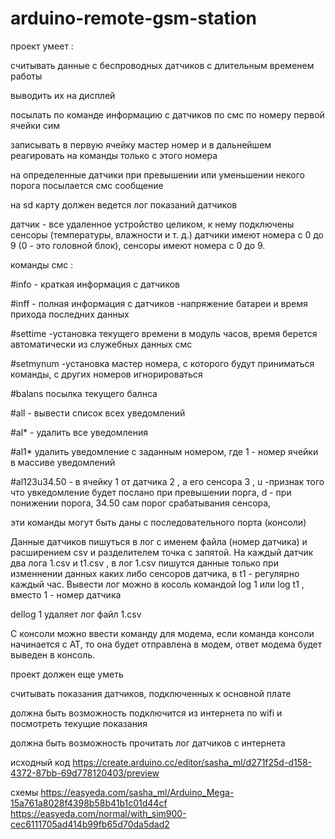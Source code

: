 # arduino-remote-gsm-station
проект  умеет :

считывать данные с беспроводных датчиков с длительным временем работы

выводить их на дисплей

посылать по команде информацию с датчиков по смс по номеру первой ячейки сим

записывать в первую ячейку мастер номер и в дальнейшем реагировать на команды только с этого номера

на определенные датчики при превышении или уменьшении некого порога посылается смс сообщение

на sd карту должен ведется лог показаний датчиков

датчик - все удаленное устройство целиком, к нему подключены сенсоры (температуры, влажности и т. д.)
датчики имеют номера с 0 до 9 (0 - это головной блок), сенсоры имеют номера с 0 до 9.

команды смс :

#info - краткая информация с датчиков

#inff - полная информация с датчиков -напряжение батареи и время прихода последних данных

#settime -установка текущего времени в модуль часов, время берется автоматически из служебных данных смс

#setmynum -установка мастер номера, с которого будут приниматься команды, с других номеров игнорироваться

#balans посылка текущего балнса


#all - вывести список всех уведомлений

#al*  - удалить все уведомления

#al1* удалить уведомление с заданным номером, где 1 - номер ячейки в массиве уведомлений

#al123u34.50 - в ячейку 1 от датчика 2 , а его сенсора 3 , u -признак того что увкедомление будет послано при превышении порга, d - при понижении порога, 34.50  сам порог срабатывания сенсора,

эти команды могут быть даны с последовательного порта (консоли)

Данные датчиков пишуться в лог с именем файла (номер датчика) и расширением csv и разделителем точка с запятой. 
На каждый датчик два лога 1.csv и t1.csv , в лог 1.csv пишутся данные только при изменнении данных каких либо сенсоров датчика, в t1 - регулярно каждый час.
Вывести лог можно в косоль командой log 1 или log t1 , вместо 1 - номер датчика

dellog 1 удаляет лог файл 1.csv

С консоли можно ввести команду для модема, если команда консоли начинается с AT, то  она будет отправлена в модем, ответ модема будет выведен в консоль. 


проект должен еще уметь 

считывать показания датчиков, подключенных к основной плате

должна быть возможность подключится из интернета по wifi и посмотреть текущие показания

должна быть возможность прочитать лог датчиков с интернета


исходный код
https://create.arduino.cc/editor/sasha_ml/d271f25d-d158-4372-87bb-69d778120403/preview

схемы
https://easyeda.com/sasha_ml/Arduino_Mega-15a761a8028f4398b58b41b1c01d44cf
https://easyeda.com/normal/with_sim900-cec6111705ad414b99fb65d70da5dad2




